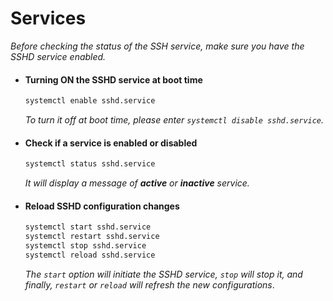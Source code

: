 # Services

_Before checking the status of the SSH service, make sure you have the SSHD service enabled._

- #### Turning ON the SSHD service at boot time

  ```bash
  systemctl enable sshd.service
  ```

  _To turn it off at boot time, please enter `systemctl disable sshd.service`._

- #### Check if a service is enabled or disabled

  ```bash
  systemctl status sshd.service
  ```

  _It will display a message of **active** or **inactive** service._

- #### Reload SSHD configuration changes

  ```bash
  systemctl start sshd.service
  systemctl restart sshd.service
  systemctl stop sshd.service
  systemctl reload sshd.service
  ```

  _The `start` option will initiate the SSHD service, `stop` will stop it, and finally, `restart` or `reload` will refresh the new configurations_.
